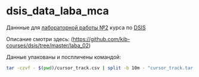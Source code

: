 # dsis_data_laba_mca

Даннные для [лабораторной работы №2](https://github.com/kib-courses/dsis/tree/master/laba_02) курса по [DSIS](https://github.com/kib-courses/dsis)

Описание смотри здесь: (https://github.com/kib-courses/dsis/tree/master/laba_02)

Данные упакованы и поспличены командой:

```bash
tar -czvf - $(pwd)/cursor_track.csv | split -b 10m - "cursor_track.tar.gz-part-"
```
